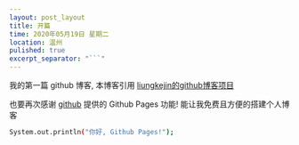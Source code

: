 ```yaml
---
layout: post_layout
title: 开篇
time: 2020年05月19日 星期二
location: 温州
pulished: true
excerpt_separator: "```"
---
```


我的第一篇 github 博客, 本博客引用 [liungkejin的github博客项目](https://github.com/liungkejin/liungkejin.github.io) 

也要再次感谢 [github](https://github.com) 提供的 Github Pages 功能!
能让我免费且方便的搭建个人博客


```bash
System.out.println("你好, Github Pages!"); 
```

